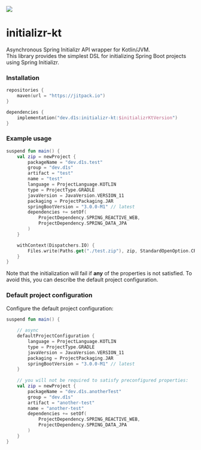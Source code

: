 [![](https://jitpack.io/v/d1snin/initializr-kt.svg)](https://jitpack.io/#d1snin/initializr-kt)

# initializr-kt

Asynchronous Spring Initializr API wrapper for Kotlin/JVM.\
This library provides the simplest DSL for initializing Spring Boot projects using Spring Initializr.

### Installation

```kotlin
repositories {
    maven(url = "https://jitpack.io")
}

dependencies {
    implementation("dev.d1s:initializr-kt:$initializrKtVersion")
}
```

### Example usage

```kotlin
suspend fun main() {
    val zip = newProject {
        packageName = "dev.d1s.test"
        group = "dev.d1s"
        artifact = "test"
        name = "test"
        language = ProjectLanguage.KOTLIN
        type = ProjectType.GRADLE
        javaVersion = JavaVersion.VERSION_11
        packaging = ProjectPackaging.JAR
        springBootVersion = "3.0.0-M1" // latest
        dependencies += setOf(
            ProjectDependency.SPRING_REACTIVE_WEB,
            ProjectDependency.SPRING_DATA_JPA
        )
    }

    withContext(Dispatchers.IO) {
        Files.write(Paths.get("./test.zip"), zip, StandardOpenOption.CREATE, StandardOpenOption.TRUNCATE_EXISTING)
    }
}
```

Note that the initialization will fail if **any** of the properties is not satisfied. To avoid this, you can describe
the default project configuration.

### Default project configuration

Configure the default project configuration:

```kotlin
suspend fun main() {
    
    // async
    defaultProjectConfiguration {
        language = ProjectLanguage.KOTLIN
        type = ProjectType.GRADLE
        javaVersion = JavaVersion.VERSION_11
        packaging = ProjectPackaging.JAR
        springBootVersion = "3.0.0-M1" // latest
    }
    
    // you will not be required to satisfy preconfigured properties:
    val zip = newProject {
        packageName = "dev.d1s.anotherTest"
        group = "dev.d1s"
        artifact = "another-test"
        name = "another-test"
        dependencies += setOf(
            ProjectDependency.SPRING_REACTIVE_WEB,
            ProjectDependency.SPRING_DATA_JPA
        )
    }
}
```

